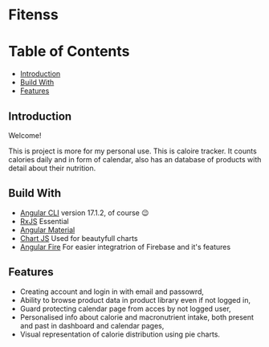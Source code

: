 # Fitenss

# Table of Contents

- [Introduction](#introduction)
- [Build With](#build-with)
- [Features](#features)

## Introduction

Welcome!

This is project is more for my personal use. This is caloire tracker. It counts calories daily and in form of calendar, also has an database of products with detail about their nutrition.

## Build With

- [Angular CLI](https://github.com/angular/angular-cli) version 17.1.2, of course 😉
- [RxJS](https://rxjs.dev/) Essential
- [Angular Material](https://material.angular.io/)
- [Chart JS](https://www.chartjs.org/) Used for beautyfull charts
- [Angular Fire](https://github.com/angular/angularfire) For easier integratrion of Firebase and it's features

## Features

- Creating account and login in with email and passowrd,
- Ability to browse product data in product library even if not logged in,
- Guard protecting calendar page from acces by not logged user,
- Personalised info about calorie and macronutrient intake, both present and past in dashboard and calendar pages,
- Visual representation of calorie distribution using pie charts.
